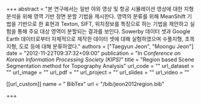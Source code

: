 +++
abstract = "본 연구에서는 일반 야외 영상 및 항공 시뮬레이션 영상에 대한 지형 분석을 위해 영역 기반 장면 분할 기법을 제시한다. 영역의 분류를 위해 MeanShift 기법을 기반으로 한 표현과 Texton, SIFT, 위치정보를 특징으로 하는 기법을 제안하고 실험을 통해 주요 대상 영역이 분할되는 결과를 보인다. Sowerby 데이터 셋과 Google Earth 데이터로부터 자체적으로 제작한 데이터 셋에 대해 실험하였으며 수풀지형, 초목지형, 도로 등에 대해 분류하였다."
authors = ["Taegyun Jeon", "Moongu Jeon"]
date = "2012-11-22T09:37:32+09:00"
publication = "In *Conference on Korean Information Processing Society (KIPS)*"
title = "Region based Scene Segmentation method for Topography Analysis"
url_code = ""
url_dataset = ""
url_image = ""
url_pdf = ""
url_project = ""
url_slides = ""
url_video = ""

[[url_custom]]
name = " BibTex"
url = "/bib/jeon2012region.bib"


+++

